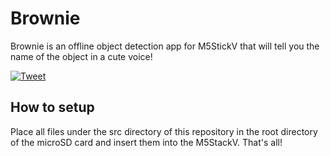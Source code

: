 # Brownie
Brownie is an offline object detection app for M5StickV that will tell you the name of the object in a cute voice!

[![Tweet](https://user-images.githubusercontent.com/179872/61575967-48284000-ab0e-11e9-9309-c4792fd5a473.png)](https://twitter.com/ksasao/status/1151984910703288321)

## How to setup
Place all files under the src directory of this repository in the root directory of the microSD card and insert them into the M5StackV. That's all!

